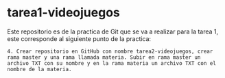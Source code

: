 # tarea1-videojuegos

Este repositorio es de la practica de Git que se va a realizar para la tarea 1, este corresponde al siguiente punto de la practica:

``` 4. Crear repositorio en GitHub con nombre tarea2-videojuegos, crear rama master y una rama llamada materia. Subir en rama master un archivo TXT con su nombre y en la rama materia un archivo TXT con el nombre de la materia.  ```
